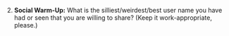 2. **Social Warm-Up:** What is the silliest/weirdest/best user name you have had or seen that you are willing to share? (Keep it work-appropriate, please.)
